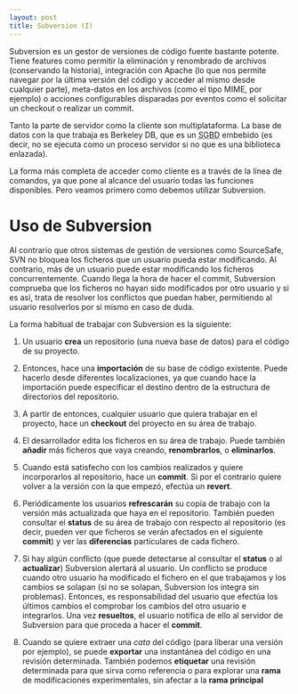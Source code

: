 ```yaml
---
layout: post
title: Subversion (I)
---
```


Subversion es un gestor de versiones de código fuente bastante potente. Tiene <span lang="en">features</span> como permitir la eliminación y renombrado de archivos (conservando la historia), integración con Apache (lo que nos permite navegar por la última versión del código y acceder al mismo desde cualquier parte), meta-datos en los archivos (como el tipo MIME, por ejemplo) o acciones configurables disparadas por eventos como el solicitar un checkout o realizar un commit.

Tanto la parte de servidor como la cliente son multiplataforma. La base de datos con la que trabaja es Berkeley DB, que es un <acronym title="sistema gestor de base de datos">SGBD</acronym> embebido (es decir, no se ejecuta como un proceso servidor si no que es una biblioteca enlazada).

La forma más completa de acceder como cliente es a través de la línea de comandos, ya que pone al alcance del usuario todas las funciones disponibles. Pero veamos primero como debemos utilizar Subversion.



# Uso de Subversion

Al contrario que otros sistemas de gestión de versiones como SourceSafe, SVN no bloquea los ficheros que un usuario pueda estar modificando. Al contrario, más de un usuario puede estar modificando los ficheros concurrentemente. Cuando llega la hora de hacer el commit, Subversion comprueba que los ficheros no hayan sido modificados por otro usuario y si es así, trata de resolver los conflictos que puedan haber, permitiendo al usuario resolverlos por si mismo en caso de duda.

La forma habitual de trabajar con Subversion es la siguiente:

1. Un usuario **crea** un repositorio (una nueva base de datos) para el código de su proyecto.

1. Entonces, hace una **importación** de su base de código existente. Puede hacerlo desde diferentes localizaciones, ya que cuando hace la importación puede especificar el destino dentro de la estructura de directorios del repositorio.

1. A partir de entonces, cualquier usuario que quiera trabajar en el proyecto, hace un **checkout** del proyecto en su área de trabajo.

1. El desarrollador edita los ficheros en su área de trabajo. Puede también **añadir** más ficheros que vaya creando, **renombrarlos**, o **eliminarlos**.

1. Cuando está satisfecho con los cambios realizados y quiere incorporarlos al repositorio, hace un **commit**. Si por el contrario quiere volver a la versión con la que empezó, efectúa un **revert**.

1. Periódicamente los usuarios **refrescarán** su copia de trabajo con la versión más actualizada que haya en el repositorio. También pueden consultar el **status** de su área de trabajo con respecto al repositorio (es decir, pueden ver que ficheros se verán afectados en el siguiente **commit**) y ver las **diferencias** particulares de cada fichero.

1. Si hay algún conflicto (que puede detectarse al consultar el **status** o al **actualizar**) Subversion alertará al usuario. Un conflicto se produce cuando otro usuario ha modificado el fichero en el que trabajamos y los cambios se solapan (si no se solapan, Subversion los integra sin problemas). Entonces, es responsabilidad del usuario que efectúa los últimos cambios el comprobar los cambios del otro usuario e integrarlos. Una vez **resueltos**, el usuario notifica de ello al servidor de Subversion para que proceda a hacer el **commit**.

1. Cuando se quiere extraer una *cata* del código (para liberar una versión por ejemplo), se puede **exportar** una instantánea del código en una revisión determinada. También podemos **etiquetar** una revisión determinada para que sirva como referencia o para explorar una **rama** de modificaciones experimentales, sin afectar a la **rama principal**

